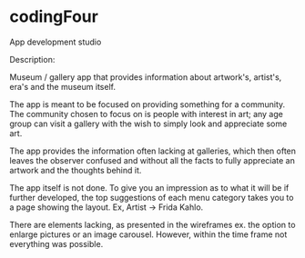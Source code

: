 # codingFour
App development studio


Description: 

Museum / gallery app that provides information about artwork's, artist's, era's and the museum itself. 

The app is meant to be focused on providing something for a community. The community chosen to focus on is people with interest in art; any age group can visit a gallery with the wish to simply look and appreciate some art. 

The app provides the information often lacking at galleries, which then often leaves the observer confused and without all the facts to fully appreciate an artwork and the thoughts behind it. 

The app itself is not done. To give you an impression as to what it will be if further developed, the top suggestions of each menu category takes you to a page showing the layout. Ex, Artist -> Frida Kahlo. 

There are elements lacking, as presented in the wireframes ex. the option to enlarge pictures or an image carousel. However, within the time frame not everything was possible. 
